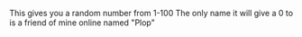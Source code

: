 This gives you a random number from 1-100
The only name it will give a 0 to is a friend of mine online named "Plop"

